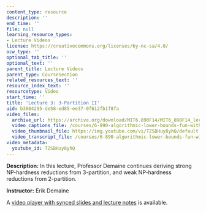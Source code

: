 ```yaml
---
content_type: resource
description: ''
end_time: ''
file: null
learning_resource_types:
- Lecture Videos
license: https://creativecommons.org/licenses/by-nc-sa/4.0/
ocw_type: ''
optional_tab_title: ''
optional_text: ''
parent_title: Lecture Videos
parent_type: CourseSection
related_resources_text: ''
resource_index_text: ''
resourcetype: Video
start_time: ''
title: 'Lecture 3: 3-Partition II'
uid: b3804295-de58-ed85-ee37-0f612fb1f8fa
video_files:
  archive_url: https://archive.org/download/MIT6.890F14/MIT6_890F14_lec03_300k.mp4
  video_captions_file: /courses/6-890-algorithmic-lower-bounds-fun-with-hardness-proofs-fall-2014/0bd4a06b50fa50e19b2ff9480ae99e51_607359.vtt
  video_thumbnail_file: https://img.youtube.com/vi/TZSBHuy8yhQ/default.jpg
  video_transcript_file: /courses/6-890-algorithmic-lower-bounds-fun-with-hardness-proofs-fall-2014/e813eadf1c210461907cebf616b39f01_607359.pdf
video_metadata:
  youtube_id: TZSBHuy8yhQ
---
```


**Description:** In this lecture, Professor Demaine continues deriving strong NP-hardness reductions from 3-partition, and weak NP-hardness reductions from 2-partition.

**Instructor:** Erik Demaine

A [video player with synced slides and lecture notes](http://courses.csail.mit.edu/6.890/fall14/lectures/L03.html) is available.


